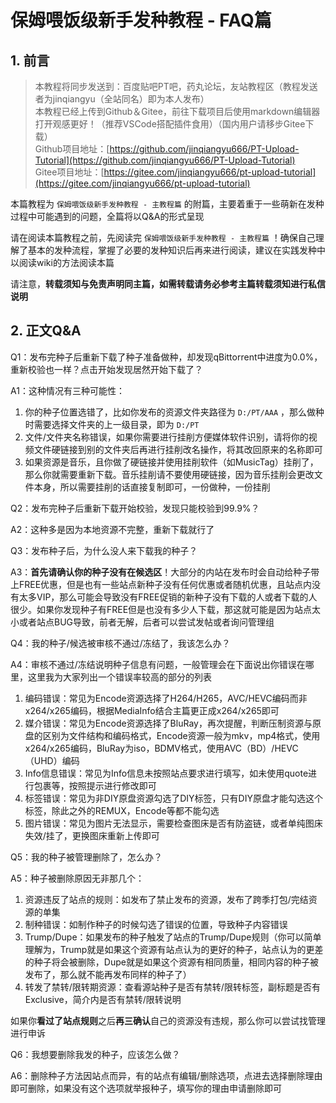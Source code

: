 # 保姆喂饭级新手发种教程 - FAQ篇

## 1. 前言

> 本教程将同步发送到：百度贴吧PT吧，药丸论坛，友站教程区（教程发送者为jinqiangyu（全站同名）即为本人发布）  
> 本教程已经上传到Github＆Gitee，前往下载项目后使用markdown编辑器打开观感更好！（推荐VSCode搭配插件食用）（国内用户请移步Gitee下载）  
> Github项目地址：[https://github.com/jinqiangyu666/PT-Upload-Tutorial](https://github.com/jinqiangyu666/PT-Upload-Tutorial)  
> Gitee项目地址：[https://gitee.com/jinqiangyu666/pt-upload-tutorial](https://gitee.com/jinqiangyu666/pt-upload-tutorial)  

本篇教程为 `保姆喂饭级新手发种教程 - 主教程篇` 的附篇，主要着重于一些萌新在发种过程中可能遇到的问题，全篇将以Q&A的形式呈现

请在阅读本篇教程之前，先阅读完 `保姆喂饭级新手发种教程 - 主教程篇` ！确保自己理解了基本的发种流程，掌握了必要的发种知识后再来进行阅读，建议在实践发种中以阅读wiki的方法阅读本篇

请注意，**转载须知与免责声明同主篇，如需转载请务必参考主篇转载须知进行私信说明**

## 2. 正文Q&A

Q1：发布完种子后重新下载了种子准备做种，却发现qBittorrent中进度为0.0%，重新校验也一样？点击开始发现居然开始下载了？

A1：这种情况有三种可能性：

1. 你的种子位置选错了，比如你发布的资源文件夹路径为 `D:/PT/AAA` ，那么做种时需要选择文件夹的上一级目录，即为 `D:/PT`
2. 文件/文件夹名称错误，如果你需要进行挂削方便媒体软件识别，请将你的视频文件硬链接到别的文件夹后再进行挂削改名操作，将其改回原来的名称即可
3. 如果资源是音乐，且你做了硬链接并使用挂削软件（如MusicTag）挂削了，那么你就需要重新下载。音乐挂削请不要使用硬链接，因为音乐挂削会更改文件本身，所以需要挂削的话直接复制即可，一份做种，一份挂削

Q2：发布完种子后重新下载开始校验，发现只能校验到99.9%？

A2：这种多是因为本地资源不完整，重新下载就行了

Q3：发布种子后，为什么没人来下载我的种子？

A3：**首先请确认你的种子没有在候选区**！大部分的内站在发布时会自动给种子带上FREE优惠，但是也有一些站点新种子没有任何优惠或者随机优惠，且站点内没有太多VIP，那么可能会导致没有FREE促销的新种子没有下载的人或者下载的人很少。如果你发现种子有FREE但是也没有多少人下载，那这就可能是因为站点太小或者站点BUG导致，前者无解，后者可以尝试发帖或者询问管理组

Q4：我的种子/候选被审核不通过/冻结了，我该怎么办？

A4：审核不通过/冻结说明种子信息有问题，一般管理会在下面说出你错误在哪里，这里我为大家列出一个错误率较高的部分的列表

1. 编码错误：常见为Encode资源选择了H264/H265，AVC/HEVC编码而非x264/x265编码，根据MediaInfo结合主篇更正成x264/x265即可
2. 媒介错误：常见为Encode资源选择了BluRay，再次提醒，判断压制资源与原盘的区别为文件结构和编码格式，Encode资源一般为mkv，mp4格式，使用x264/x265编码，BluRay为iso，BDMV格式，使用AVC（BD）/HEVC（UHD）编码
3. Info信息错误：常见为Info信息未按照站点要求进行填写，如未使用quote进行包裹等，按照提示进行修改即可
4. 标签错误：常见为非DIY原盘资源勾选了DIY标签，只有DIY原盘才能勾选这个标签，除此之外的REMUX，Encode等都不能勾选
5. 图片错误：常见为图片无法显示，需要检查图床是否有防盗链，或者单纯图床失效/挂了，更换图床重新上传即可

Q5：我的种子被管理删除了，怎么办？

A5：种子被删除原因无非那几个：

1. 资源违反了站点的规则：如发布了禁止发布的资源，发布了跨季打包/完结资源的单集
2. 制种错误：如制作种子的时候勾选了错误的位置，导致种子内容错误
3. Trump/Dupe：如果发布的种子触发了站点的Trump/Dupe规则（你可以简单理解为，Trump就是如果这个资源有站点认为的更好的种子，站点认为的更差的种子将会被删除，Dupe就是如果这个资源有相同质量，相同内容的种子被发布了，那么就不能再发布同样的种子了）
4. 转发了禁转/限转期资源：查看源站种子是否有禁转/限转标签，副标题是否有Exclusive，简介内是否有禁转/限转说明

如果你**看过了站点规则**之后**再三确认**自己的资源没有违规，那么你可以尝试找管理进行申诉

Q6：我想要删除我发的种子，应该怎么做？

A6：删除种子方法因站点而异，有的站点有编辑/删除选项，点进去选择删除理由即可删除，如果没有这个选项就举报种子，填写你的理由申请删除即可
